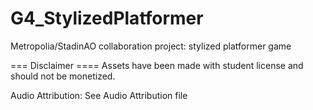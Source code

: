 # G4_StylizedPlatformer
Metropolia/StadinAO collaboration project: stylized platformer game

=== Disclaimer ====
Assets have been made with student license and should not be monetized.

Audio Attribution: 
See Audio Attribution file
